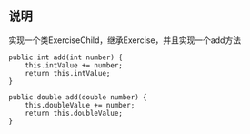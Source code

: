 ## 说明

实现一个类ExerciseChild，继承Exercise，并且实现一个add方法

```$xslt
public int add(int number) {
    this.intValue += number;
    return this.intValue;
}

public double add(double number) {
    this.doubleValue += number;
    return this.doubleValue;
}
```
